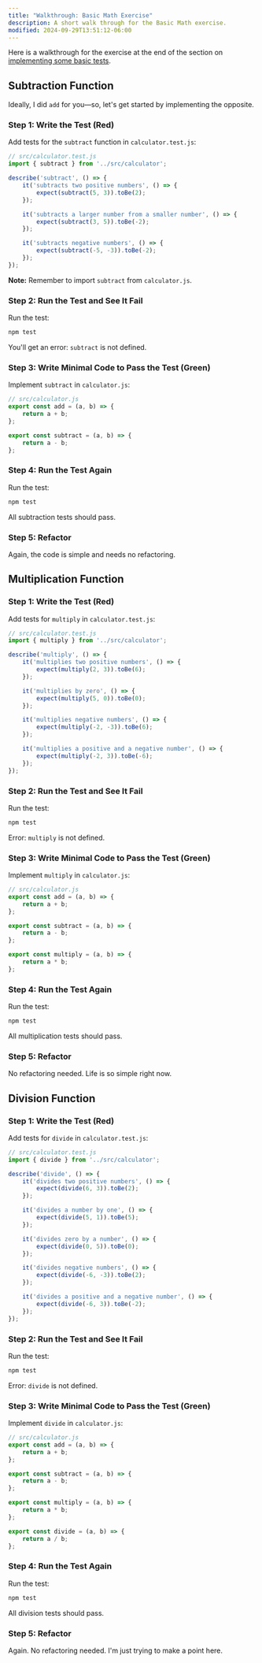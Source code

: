 ```yaml
---
title: "Walkthrough: Basic Math Exercise"
description: A short walk through for the Basic Math exercise.
modified: 2024-09-29T13:51:12-06:00
---
```


Here is a walkthrough for the exercise at the end of the section on [implementing some basic tests](basic-math.md).
## Subtraction Function

Ideally, I did `add` for you—so, let's get started by implementing the opposite.

### Step 1: Write the Test (Red)

Add tests for the `subtract` function in `calculator.test.js`:

```javascript
// src/calculator.test.js
import { subtract } from '../src/calculator';

describe('subtract', () => {
	it('subtracts two positive numbers', () => {
		expect(subtract(5, 3)).toBe(2);
	});

	it('subtracts a larger number from a smaller number', () => {
		expect(subtract(3, 5)).toBe(-2);
	});

	it('subtracts negative numbers', () => {
		expect(subtract(-5, -3)).toBe(-2);
	});
});
```

**Note:** Remember to import `subtract` from `calculator.js`.

### Step 2: Run the Test and See It Fail

Run the test:

```bash
npm test
```

You'll get an error: `subtract` is not defined.

### Step 3: Write Minimal Code to Pass the Test (Green)

Implement `subtract` in `calculator.js`:

```javascript
// src/calculator.js
export const add = (a, b) => {
	return a + b;
};

export const subtract = (a, b) => {
	return a - b;
};
```

### Step 4: Run the Test Again

Run the test:

```bash
npm test
```

All subtraction tests should pass.

### Step 5: Refactor

Again, the code is simple and needs no refactoring.

## Multiplication Function

### Step 1: Write the Test (Red)

Add tests for `multiply` in `calculator.test.js`:

```javascript
// src/calculator.test.js
import { multiply } from '../src/calculator';

describe('multiply', () => {
	it('multiplies two positive numbers', () => {
		expect(multiply(2, 3)).toBe(6);
	});

	it('multiplies by zero', () => {
		expect(multiply(5, 0)).toBe(0);
	});

	it('multiplies negative numbers', () => {
		expect(multiply(-2, -3)).toBe(6);
	});

	it('multiplies a positive and a negative number', () => {
		expect(multiply(-2, 3)).toBe(-6);
	});
});
```

### Step 2: Run the Test and See It Fail

Run the test:

```bash
npm test
```

Error: `multiply` is not defined.

### Step 3: Write Minimal Code to Pass the Test (Green)

Implement `multiply` in `calculator.js`:

```javascript
// src/calculator.js
export const add = (a, b) => {
	return a + b;
};

export const subtract = (a, b) => {
	return a - b;
};

export const multiply = (a, b) => {
	return a * b;
};
```

### Step 4: Run the Test Again

Run the test:

```bash
npm test
```

All multiplication tests should pass.

### Step 5: Refactor

No refactoring needed. Life is so simple right now.

## Division Function

### Step 1: Write the Test (Red)

Add tests for `divide` in `calculator.test.js`:

```javascript
// src/calculator.test.js
import { divide } from '../src/calculator';

describe('divide', () => {
	it('divides two positive numbers', () => {
		expect(divide(6, 3)).toBe(2);
	});

	it('divides a number by one', () => {
		expect(divide(5, 1)).toBe(5);
	});

	it('divides zero by a number', () => {
		expect(divide(0, 5)).toBe(0);
	});

	it('divides negative numbers', () => {
		expect(divide(-6, -3)).toBe(2);
	});

	it('divides a positive and a negative number', () => {
		expect(divide(-6, 3)).toBe(-2);
	});
});
```

### Step 2: Run the Test and See It Fail

Run the test:

```bash
npm test
```

Error: `divide` is not defined.

### Step 3: Write Minimal Code to Pass the Test (Green)

Implement `divide` in `calculator.js`:

```javascript
// src/calculator.js
export const add = (a, b) => {
	return a + b;
};

export const subtract = (a, b) => {
	return a - b;
};

export const multiply = (a, b) => {
	return a * b;
};

export const divide = (a, b) => {
	return a / b;
};
```

### Step 4: Run the Test Again

Run the test:

```bash
npm test
```

All division tests should pass.

### Step 5: Refactor

Again. No refactoring needed. I'm just trying to make a point here.
